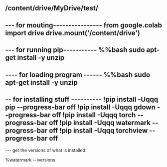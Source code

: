 /content/drive/MyDrive/test/
-------------------------------
--- for mouting----------------
from google.colab import drive
drive.mount('/content/drive')
------------------------------
--- for running pip-----------
%%bash
sudo apt-get install -y unzip
-------------------------------
---- for loading program ------ 
%%bash
sudo apt-get install -y unzip
----------------------------------
-- for installing stuff ----------
!pip install -Uqqq pip --progress-bar off
!pip install -Uqqq gdown --progress-bar off
!pip install -Uqqq torch --progress-bar off
!pip install -Uqqq watermark --progress-bar off
!pip install -Uqqq torchview --progress-bar off
-------------------------------------
--- get the versions of what is installed:

%watermark --iversions

